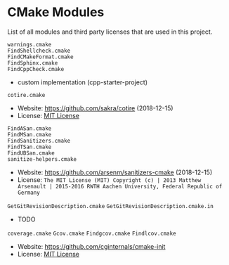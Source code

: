 # CMake Modules

List of all modules and third party licenses that are used in this project.

`warnings.cmake`  
`FindShellcheck.cmake`  
`FindCMakeFormat.cmake`  
`FindSphinx.cmake`  
`FindCppCheck.cmake`  
 - custom implementation (cpp-starter-project)

`cotire.cmake`  
 - Website: https://github.com/sakra/cotire (2018-12-15)
 - License: [MIT License](https://github.com/sakra/cotire/blob/master/license)

 `FindASan.cmake`  
 `FindMSan.cmake`  
 `FindSanitizers.cmake`  
 `FindTSan.cmake`  
 `FindUBSan.cmake`  
 `sanitize-helpers.cmake`  
  - Website: https://github.com/arsenm/sanitizers-cmake (2018-12-15)
  - License: `The MIT License (MIT) Copyright (c) | 2013 Matthew Arsenault | 2015-2016 RWTH Aachen University, Federal Republic of Germany`

`GetGitRevisionDescription.cmake`
`GetGitRevisionDescription.cmake.in`
 - TODO

`coverage.cmake`
`Gcov.cmake`
`Findgcov.cmake`
`Findlcov.cmake`
 - Website: https://github.com/cginternals/cmake-init
 - License: [MIT License](https://github.com/cginternals/cmake-init/blob/master/LICENSE)
